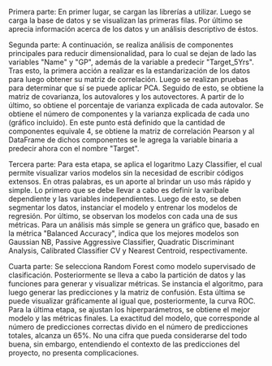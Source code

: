 Primera parte:
En primer lugar, se cargan las librerías a utilizar. Luego se carga la base de datos y se visualizan las primeras filas. Por último se aprecia información acerca de los datos y un análisis descriptivo de éstos.

Segunda parte:
A continuación, se realiza análisis de componentes principales para reducir dimensionalidad, para lo cual se dejan de lado las variables "Name" y "GP", además de la variable a predecir "Target_5Yrs". Tras esto, la primera acción a realizar es la estandarización de los datos para luego obtener su matriz de correlación. Luego se realizan pruebas para determinar que sí se puede aplicar PCA. Seguido de esto, se obtiene la matriz de covarianza, los autovalores y los autovectores. A partir de lo último, so obtiene el porcentaje de varianza explicada de cada autovalor.
Se obtiene el número de componentes y la varianza explicada de cada uno (gráfico incluido). En este punto está definido que la cantidad de componentes equivale 4, se obtiene la matriz de correlación Pearson y al DataFrame de dichos componentes se le agrega la variable binaria a predecir ahora con el nombre "Target".  

Tercera parte:
Para esta etapa, se aplica el logaritmo Lazy Classifier, el cual permite visualizar varios modelos sin la necesidad de escribir códigos extensos. En otras palabras, es un aporte al brindar un uso más rápido y simple.
Lo primero que se debe llevar a cabo es definir la varibale dependiente y las variables independientes. Luego de esto, se deben segmentar los datos, instanciar el modelo y entrenar los modelos de regresión. Por último, se observan los modelos con cada una de sus métricas. Para un análisis más simple se genera un gráfico que, basado en la métrica "Balanced Accuracy", indica que los mejores modelos son Gaussian NB, Passive Aggressive Classifier, Quadratic Discriminant Analysis, Calibrated Classifier CV y Nearest Centroid, respectivamente.

Cuarta parte:
Se selecciona Random Forest como modelo supervisado de clasificación. Posteriormente se lleva a cabo la partición de datos y las funciones para generar y visualizar métricas. Se instancia el algoritmo, para luego generar las predicciones y la matriz de confusión. Esta última se puede visualizar gráficamente al igual que, posteriormente, la curva ROC. Para la última etapa, se ajustan los hiperparámetros, se obtiene el mejor modelo y las métricas finales. La exactitud del modelo, que corresponde al número de predicciones correctas divido en el número de predicciones totales, alcanza un 65%. No una cifra que pueda considerarse del todo buena, sin embargo, entendiendo el contexto de las predicciones del proyecto, no presenta complicaciones. 